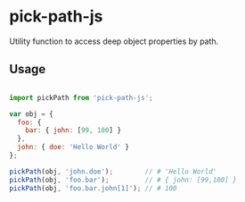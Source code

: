 pick-path-js
============

Utility function to access deep object properties by path.

## Usage

```js

import pickPath from 'pick-path-js';

var obj = {
  foo: {
    bar: { john: [99, 100] }
  },
  john: { doe: 'Hello World' }
};

pickPath(obj, 'john.doe');        // # 'Hello World'
pickPath(obj, 'foo.bar');         // # { john: [99,100] }
pickPath(obj, 'foo.bar.john[1]'); // # 100

```
